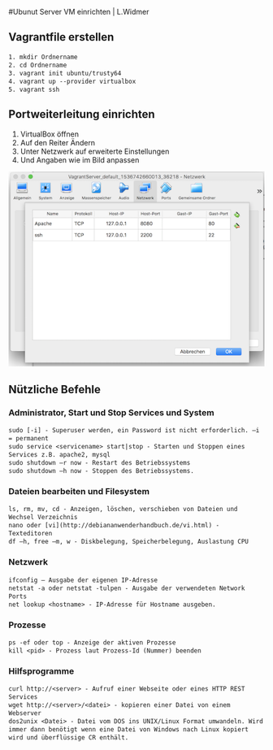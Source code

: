#Ubunut Server VM einrichten | L.Widmer
## Vagrantfile erstellen
```shell
1. mkdir Ordnername
2. cd Ordnername
3. vagrant init ubuntu/trusty64
4. vagrant up --provider virtualbox
5. vagrant ssh
```
## Portweiterleitung einrichten
1. VirtualBox öffnen 
2. Auf den Reiter Ändern
3. Unter Netzwerk auf erweiterte Einstellungen
4. Und Angaben wie im Bild anpassen
   
![Portweiterleitung](/Bilder/Portweiterleitung.png)

## Nützliche Befehle

### Administrator, Start und Stop Services und System
```shell
sudo [-i] - Superuser werden, ein Password ist nicht erforderlich. –i = permanent
sudo service <servicename> start|stop - Starten und Stoppen eines Services z.B. apache2, mysql
sudo shutdown –r now - Restart des Betriebssystems
sudo shutdown –h now - Stoppen des Betriebssystems.
```
### Dateien bearbeiten und Filesystem
```shell
ls, rm, mv, cd - Anzeigen, löschen, verschieben von Dateien und Wechsel Verzeichnis
nano oder [vi](http://debiananwenderhandbuch.de/vi.html) - Texteditoren
df –h, free –m, w - Diskbelegung, Speicherbelegung, Auslastung CPU
```
### Netzwerk
```shell
ifconfig – Ausgabe der eigenen IP-Adresse
netstat -a oder netstat -tulpen - Ausgabe der verwendeten Network Ports
net lookup <hostname> - IP-Adresse für Hostname ausgeben.
```

### Prozesse
```shell
ps -ef oder top - Anzeige der aktiven Prozesse
kill <pid> - Prozess laut Prozess-Id (Nummer) beenden
```
### Hilfsprogramme
```shell
curl http://<server> - Aufruf einer Webseite oder eines HTTP REST Services
wget http://<server>/<datei> - kopieren einer Datei von einem Webserver
dos2unix <Datei> - Datei vom DOS ins UNIX/Linux Format umwandeln. Wird immer dann benötigt wenn eine Datei von Windows nach Linux kopiert wird und überflüssige CR enthält.
```